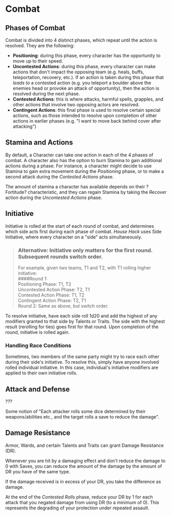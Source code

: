 # Combat

## Phases of Combat

Combat is divided into 4 distinct phases, which repeat until the action is resolved. They are the following:

* **Positioning**: during this phase, every character has the opportunity to move up to their speed.
* **Uncontested Actions**: during this phase, every character can make actions that don't impact the opposing team (e.g. heals, buffs, teleportation, recovery, etc.). If an action is taken during this phase that _leads to_ a contested action (e.g. you teleport a boulder above the enemies head or provoke an attack of opportunity), then the action is resolved during the next phase.
* **Contested Actions**: this is where attacks, harmful spells, grapples, and other actions that involve two opposing actors are resolved.
* **Contingent Actions**: this final phase is used to resolve certain special actions, such as those intended to resolve upon completion of other actions in earlier phases (e.g. "I want to move back behind cover after attacking")

## Stamina and Actions

By default, a Character can take one action in each of the 4 phases of combat. A character also has the option to burn Stamina to gain additional actions during a phase. For instance, a character might decide to use Stamina to gain extra movement during the _Positioning_ phase, or to make a second attack during the _Contested Actions_ phase.

The amount of stamina a character has available depends on their ?Fortitude? characteristic, and they can regain Stamina by taking the _Recover_ action during the _Uncontested Actions_ phase.

## Initiative

Initiative is rolled at the start of each round of combat, and determines which side acts first during each phase of combat. _House Hack_ uses Side Initiative, where every character on a "side" acts simultaneously.

> ### Alternative: Initiative only matters for the first round. Subsequent rounds switch order. <br>
> 
> For example, given two teams, T1 and T2, with T1 rolling higher initiative: <br>
> ####Round 1: <br>
>   Positioning Phase: T1, T2 <br>
>   Uncontested Action Phase: T2, T1 <br>
>   Contested Action Phase: T1, T2 <br>
>   Contingent Action Phase: T2, T1 <br>
>   Round 2: Same as above, but switch order. <br>

To resolve initiative, have each side roll 1d20 and add the highest of any modifiers granted to that side by Talents or Traits. The side with the highest result (rerolling for ties) goes first for that round. Upon completion of the round, initiative is rolled again.

### Handling Race Conditions

Sometimes, two members of the same party might try to race each other during their side's initiative. To resolve this, simply have anyone involved rolled individual initiative. In this case, individual's initiative modifiers are applied to their own initiative rolls.

## Attack and Defense

???

Some notion of "Each attacker rolls some dice determined by their weapons/abilities etc., and the target rolls a save to reduce the damage".

## Damage Resistance

Armor, Wards, and certain Talents and Traits can grant Damage Resistance (DR).

Whenever you are hit by a damaging effect and don't reduce the damage to 0 with Saves, you can reduce the amount of the damage by the amount of DR you have of the same type.

If the damage received is in excess of your DR, you take the difference as damage.

At the end of the _Contested Rolls_ phase, reduce your DR by 1 for each attack that you negated damage from using DR (to a minimum of 0). This represents the degrading of your protection under repeated assault.
